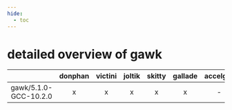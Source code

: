 ```yaml
---
hide:
  - toc
---
```


detailed overview of gawk
=========================

| |donphan|victini|joltik|skitty|gallade|accelgor|swalot|doduo|
| :---: | :---: | :---: | :---: | :---: | :---: | :---: | :---: | :---: |
|gawk/5.1.0-GCC-10.2.0|x|x|x|x|x|-|x|x|
